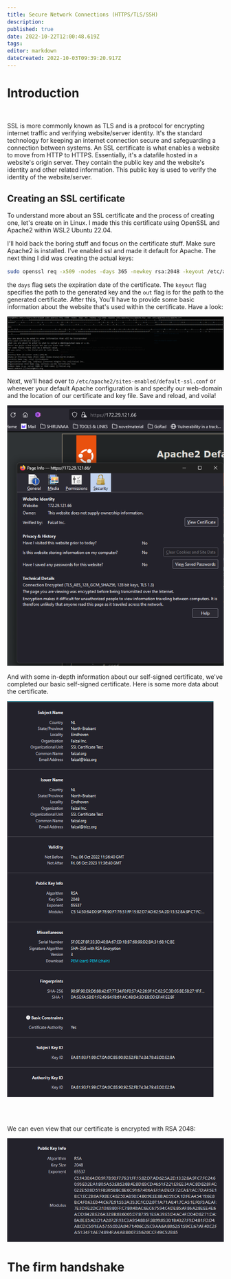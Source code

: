 ```yaml
---
title: Secure Network Connections (HTTPS/TLS/SSH)
description: 
published: true
date: 2022-10-22T12:00:48.619Z
tags: 
editor: markdown
dateCreated: 2022-10-03T09:39:20.917Z
---
```


# Introduction 
<br />

SSL is more commonly known as TLS and is a protocol for encrypting internet traffic and verifying website/server identity. It's the standard technology for keeping an internet connection secure and safeguarding a connection between systems. An SSL certificate is what enables a website to move from HTTP to HTTPS. Essentially, it's a datafile hosted in a website's origin server. They contain the public key and the website's identity and other related information. This public key is used to verify the identity of the website/server. 
<br />

## Creating an SSL certificate
To understand more about an SSL certificate and the process of creating one, let's create on in Linux.
I made this this certificate using OpenSSL and Apache2 within WSL2 Ubuntu 22.04.
<br />

I'll hold back the boring stuff and focus on the certificate stuff. Make sure Apache2 is installed. I've enabled ssl and made it default for Apache. The next thing I did was creating the actual keys:

```bash
sudo openssl req -x509 -nodes -days 365 -newkey rsa:2048 -keyout /etc/apache2/ssl/apache.key -out /etc/apache2/ssl/apache.crt
```

the `days` flag sets the expiration date of the certificate. The `keyout` flag specifies the path to the generated key and the `out` flag is for the path to the generated certificate. After this, You'll have to provide some basic information about the website that's used within the certificate. Have a look:


![self-ssl1.png](/bok/self-ssl1.png)
<br />

Next, we'll head over to `/etc/apache2/sites-enabled/default-ssl.conf` or wherever your default Apache configuration is and specify our web-domain and the location of our certificate and key file. Save and reload, and voila!

![self-ssl2.png](/bok/self-ssl2.png)
<br />

And with some in-depth information about our self-signed certificate, we've completed our basic self-signed certificate. 
Here is some more data about the certificate.

![self-ssl3.png](/bok/self-ssl3.png)

<br />
<br />

We can even view that our certificate is encrypted with RSA 2048:

![self-ssl4.png](/bok/self-ssl4.png)

# The firm handshake

